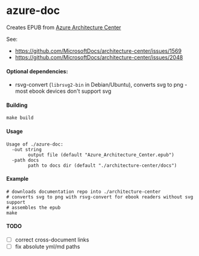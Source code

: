 azure-doc
=========

Creates EPUB from [Azure Architecture Center](https://github.com/MicrosoftDocs/architecture-center)

See:
  - https://github.com/MicrosoftDocs/architecture-center/issues/1569
  - https://github.com/MicrosoftDocs/architecture-center/issues/2048

#### Optional dependencies:
  - rsvg-convert (`librsvg2-bin` in Debian/Ubuntu), converts svg to png - most ebook devices don't support svg 

#### Building

```shell
make build
```

#### Usage

```shell
Usage of ./azure-doc:
  -out string
    	output file (default "Azure_Architecture_Center.epub")
  -path docs
    	path to docs dir (default "./architecture-center/docs")
```

#### Example

```shell
# downloads documentation repo into ./architecture-center
# converts svg to png with rsvg-convert for ebook readers without svg support
# assembles the epub
make
```

#### TODO

  - [ ] correct cross-document links
  - [ ] fix absolute yml/md paths